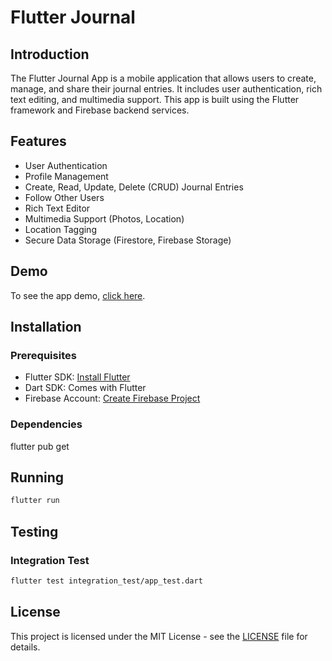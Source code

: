 # Flutter Journal

## Introduction

The Flutter Journal App is a mobile application that allows users to create, manage, and share their journal entries. It includes user authentication, rich text editing, and multimedia support. This app is built using the Flutter framework and Firebase backend services.

## Features

- User Authentication
- Profile Management
- Create, Read, Update, Delete (CRUD) Journal Entries
- Follow Other Users
- Rich Text Editor
- Multimedia Support (Photos, Location)
- Location Tagging
- Secure Data Storage (Firestore, Firebase Storage)

## Demo
To see the app demo, [click here](https://youtu.be/uge37Am3DRA).
 
## Installation

### Prerequisites

- Flutter SDK: [Install Flutter](https://flutter.dev/docs/get-started/install)
- Dart SDK: Comes with Flutter
- Firebase Account: [Create Firebase Project](https://firebase.google.com/)

### Dependencies

flutter pub get

## Running

```bash
flutter run
```

## Testing

### Integration Test

```bash
flutter test integration_test/app_test.dart
```

## License

This project is licensed under the MIT License - see the [LICENSE](LICENSE) file for details.
